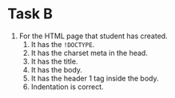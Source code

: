 # Task B

1. For the HTML page that student has created.
    1. It has the `!DOCTYPE`.
    2. It has the charset meta in the head.
    3. It has the title.
    4. It has the body.
    5. It has the header 1 tag inside the body.
    6. Indentation is correct. 
